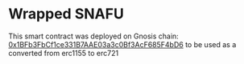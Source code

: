# Wrapped SNAFU
This smart contract was deployed on Gnosis chain: [0x1BFb3FbCf1ce331B7AAE03a3c0Bf3AcF685F4bD6](https://blockscout.com/xdai/mainnet/token/0x1BFb3FbCf1ce331B7AAE03a3c0Bf3AcF685F4bD6/token-holders) to be used as a converted from erc1155 to erc721
